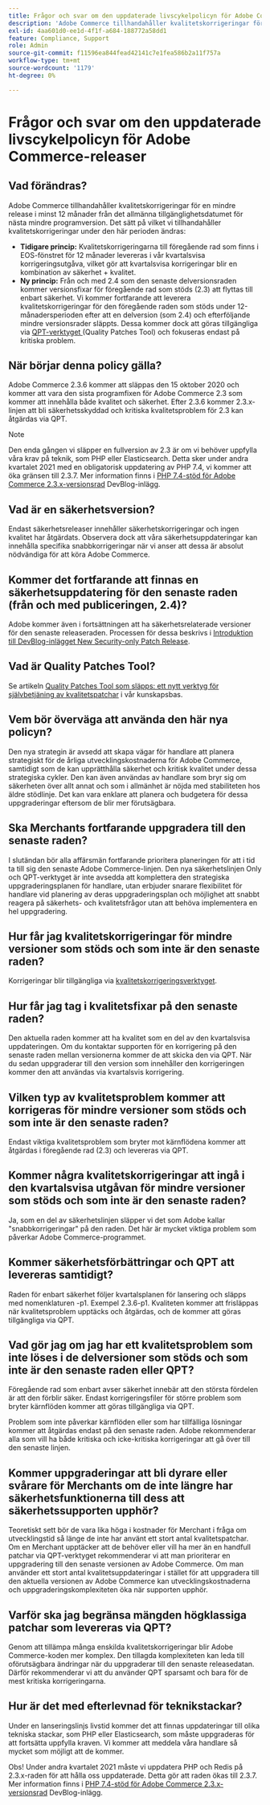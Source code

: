 ```yaml
---
title: Frågor och svar om den uppdaterade livscykelpolicyn för Adobe Commerce-releaser
description: 'Adobe Commerce tillhandahåller kvalitetskorrigeringar för en mindre release i minst 12 månader från det allmänna tillgänglighetsdatumet för nästa mindre programversion. Det sätt på vilket vi tillhandahåller kvalitetskorrigeringar under den här perioden ändras:'
exl-id: 4aa601d0-ee1d-4f1f-a684-188772a58dd1
feature: Compliance, Support
role: Admin
source-git-commit: f11596ea844fead42141c7e1fea586b2a11f757a
workflow-type: tm+mt
source-wordcount: '1179'
ht-degree: 0%

---
```


# Frågor och svar om den uppdaterade livscykelpolicyn för Adobe Commerce-releaser

## Vad förändras?

Adobe Commerce tillhandahåller kvalitetskorrigeringar för en mindre release i minst 12 månader från det allmänna tillgänglighetsdatumet för nästa mindre programversion. Det sätt på vilket vi tillhandahåller kvalitetskorrigeringar under den här perioden ändras:

* **Tidigare princip:** Kvalitetskorrigeringarna till föregående rad som finns i EOS-fönstret för 12 månader levereras i vår kvartalsvisa korrigeringsutgåva, vilket gör att kvartalsvisa korrigeringar blir en kombination av säkerhet + kvalitet.
* **Ny princip:** Från och med 2.4 som den senaste delversionsraden kommer versionsfixar för föregående rad som stöds (2.3) att flyttas till enbart säkerhet. Vi kommer fortfarande att leverera kvalitetskorrigeringar för den föregående raden som stöds under 12-månadersperioden efter att en delversion (som 2.4) och efterföljande mindre versionsrader släppts. Dessa kommer dock att göras tillgängliga via [QPT-verktyget ](https://experienceleague.adobe.com/sv/docs/commerce-operations/tools/quality-patches-tool/quality-patches-tool-to-self-serve-quality-patches) (Quality Patches Tool) och fokuseras endast på kritiska problem.

## När börjar denna policy gälla?

Adobe Commerce 2.3.6 kommer att släppas den 15 oktober 2020 och kommer att vara den sista programfixen för Adobe Commerce 2.3 som kommer att innehålla både kvalitet och säkerhet. Efter 2.3.6 kommer 2.3.x-linjen att bli säkerhetsskyddad och kritiska kvalitetsproblem för 2.3 kan åtgärdas via QPT.

>[!NOTE]
>
>Den enda gången vi släpper en fullversion av 2.3 är om vi behöver uppfylla våra krav på teknik, som PHP eller Elasticsearch. Detta sker under andra kvartalet 2021 med en obligatorisk uppdatering av PHP 7.4, vi kommer att öka gränsen till 2.3.7. Mer information finns i [PHP 7.4-stöd för Adobe Commerce 2.3.x-versionsrad](https://community.magento.com/t5/Magento-DevBlog/PHP-7-4-support-for-Magento-2-3-x-release-line/ba-p/458946) DevBlog-inlägg.

## Vad är en säkerhetsversion?

Endast säkerhetsreleaser innehåller säkerhetskorrigeringar och ingen kvalitet har åtgärdats. Observera dock att våra säkerhetsuppdateringar kan innehålla specifika snabbkorrigeringar när vi anser att dessa är absolut nödvändiga för att köra Adobe Commerce.

## Kommer det fortfarande att finnas en säkerhetsuppdatering för den senaste raden (från och med publiceringen, 2.4)?

Adobe kommer även i fortsättningen att ha säkerhetsrelaterade versioner för den senaste releaseraden. Processen för dessa beskrivs i [Introduktion till DevBlog-inlägget New Security-only Patch Release](https://community.magento.com/t5/Magento-DevBlog/Introducing-the-New-Security-only-Patch-Release/ba-p/141287).

## Vad är Quality Patches Tool?

Se artikeln [Quality Patches Tool som släpps: ett nytt verktyg för självbetjäning av kvalitetspatchar](https://experienceleague.adobe.com/sv/docs/commerce-operations/tools/quality-patches-tool/quality-patches-tool-to-self-serve-quality-patches) i vår kunskapsbas.

## Vem bör överväga att använda den här nya policyn?

Den nya strategin är avsedd att skapa vägar för handlare att planera strategiskt för de årliga utvecklingskostnaderna för Adobe Commerce, samtidigt som de kan upprätthålla säkerhet och kritisk kvalitet under dessa strategiska cykler. Den kan även användas av handlare som bryr sig om säkerheten över allt annat och som i allmänhet är nöjda med stabiliteten hos äldre stödlinje. Det kan vara enklare att planera och budgetera för dessa uppgraderingar eftersom de blir mer förutsägbara.

## Ska Merchants fortfarande uppgradera till den senaste raden?

I slutändan bör alla affärsmän fortfarande prioritera planeringen för att i tid ta till sig den senaste Adobe Commerce-linjen. Den nya säkerhetslinjen Only och QPT-verktyget är inte avsedda att komplettera den strategiska uppgraderingsplanen för handlare, utan erbjuder snarare flexibilitet för handlare vid planering av deras uppgraderingsplan och möjlighet att snabbt reagera på säkerhets- och kvalitetsfrågor utan att behöva implementera en hel uppgradering.

## Hur får jag kvalitetskorrigeringar för mindre versioner som stöds och som inte är den senaste raden?

Korrigeringar blir tillgängliga via [kvalitetskorrigeringsverktyget](https://experienceleague.adobe.com/sv/docs/commerce-operations/tools/quality-patches-tool/quality-patches-tool-to-self-serve-quality-patches).

## Hur får jag tag i kvalitetsfixar på den senaste raden?

Den aktuella raden kommer att ha kvalitet som en del av den kvartalsvisa uppdateringen. Om du kontaktar supporten för en korrigering på den senaste raden mellan versionerna kommer de att skicka den via QPT. När du sedan uppgraderar till den version som innehåller den korrigeringen kommer den att användas via kvartalsvis korrigering.

## Vilken typ av kvalitetsproblem kommer att korrigeras för mindre versioner som stöds och som inte är den senaste raden?

Endast viktiga kvalitetsproblem som bryter mot kärnflödena kommer att åtgärdas i föregående rad (2.3) och levereras via QPT.

## Kommer några kvalitetskorrigeringar att ingå i den kvartalsvisa utgåvan för mindre versioner som stöds och som inte är den senaste raden?

Ja, som en del av säkerhetslinjen släpper vi det som Adobe kallar &quot;snabbkorrigeringar&quot; på den raden. Det här är mycket viktiga problem som påverkar Adobe Commerce-programmet.

## Kommer säkerhetsförbättringar och QPT att levereras samtidigt?

Raden för enbart säkerhet följer kvartalsplanen för lansering och släpps med nomenklaturen -p1. Exempel 2.3.6-p1. Kvaliteten kommer att frisläppas när kvalitetsproblem upptäcks och åtgärdas, och de kommer att göras tillgängliga via QPT.

## Vad gör jag om jag har ett kvalitetsproblem som inte löses i de delversioner som stöds och som inte är den senaste raden eller QPT?

Föregående rad som enbart avser säkerhet innebär att den största fördelen är att den förblir säker. Endast korrigeringsfiler för större problem som bryter kärnflöden kommer att göras tillgängliga via QPT.

Problem som inte påverkar kärnflöden eller som har tillfälliga lösningar kommer att åtgärdas endast på den senaste raden. Adobe rekommenderar alla som vill ha både kritiska och icke-kritiska korrigeringar att gå över till den senaste linjen.

## Kommer uppgraderingar att bli dyrare eller svårare för Merchants om de inte längre har säkerhetsfunktionerna till dess att säkerhetssupporten upphör?

Teoretiskt sett bör de vara lika höga i kostnader för Merchant i fråga om utvecklingstid så länge de inte har använt ett stort antal kvalitetspatchar. Om en Merchant upptäcker att de behöver eller vill ha mer än en handfull patchar via QPT-verktyget rekommenderar vi att man prioriterar en uppgradering till den senaste versionen av Adobe Commerce. Om man använder ett stort antal kvalitetsuppdateringar i stället för att uppgradera till den aktuella versionen av Adobe Commerce kan utvecklingskostnaderna och uppgraderingskomplexiteten öka när supporten upphör.

## Varför ska jag begränsa mängden högklassiga patchar som levereras via QPT?

Genom att tillämpa många enskilda kvalitetskorrigeringar blir Adobe Commerce-koden mer komplex. Den tillagda komplexiteten kan leda till oförutsägbara ändringar när du uppgraderar till den senaste releasedatan. Därför rekommenderar vi att du använder QPT sparsamt och bara för de mest kritiska korrigeringarna.

## Hur är det med efterlevnad för teknikstackar?

Under en lanseringslinjs livstid kommer det att finnas uppdateringar till olika tekniska stackar, som PHP eller Elasticsearch, som måste uppgraderas för att fortsätta uppfylla kraven. Vi kommer att meddela våra handlare så mycket som möjligt att de kommer.

Obs! Under andra kvartalet 2021 måste vi uppdatera PHP och Redis på 2.3.x-raden för att hålla oss uppdaterade. Detta gör att raden ökas till 2.3.7. Mer information finns i [PHP 7.4-stöd för Adobe Commerce 2.3.x-versionsrad](https://community.magento.com/t5/Magento-DevBlog/PHP-7-4-support-for-Magento-2-3-x-release-line/ba-p/458946) DevBlog-inlägg.
